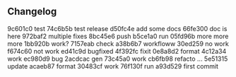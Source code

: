 ## Changelog

9c601c0 test
74c6b5b test release
d50fc4e add some docs
66fe300 doc is here
972baf2 multiple fixes
8bc45e6 push
b5ce1a0 run
05fd96b more more more
1bb920b work?
7157eab check
a38b6b7 workfloww
30ed259 no work
f674c60 not work
ed41c9d bugfixed
4f392fc fixit
0e8a8d2 format
4c12a34 work
ec980d9 bug
2acdcac gen
73c45a0 work
cb6fb98 refacto ...
5e51315 update
acaeb87 format
30483cf work
76f130f run
a93d529 first commit
